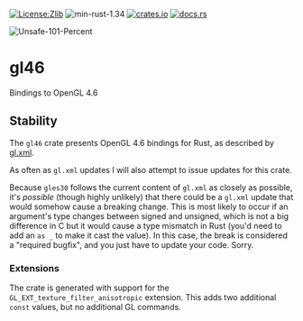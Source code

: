 [![License:Zlib](https://img.shields.io/badge/License-Zlib-brightgreen.svg)](https://opensource.org/licenses/Zlib)
![min-rust-1.34](https://img.shields.io/badge/Min%20Rust-1.34-green.svg)
[![crates.io](https://img.shields.io/crates/v/gl33.svg)](https://crates.io/crates/gl33)
[![docs.rs](https://docs.rs/gl33/badge.svg)](https://docs.rs/gl33/)

![Unsafe-101-Percent](https://img.shields.io/badge/Unsafety-101%25-red.svg)

# gl46
Bindings to OpenGL 4.6

## Stability

The `gl46` crate presents OpenGL 4.6 bindings for Rust, as described by [gl.xml](https://github.com/KhronosGroup/OpenGL-Registry/blob/master/xml/gl.xml).

As often as `gl.xml` updates I will also attempt to issue updates for this crate.

Because `gles30` follows the current content of `gl.xml` as closely as possible,
it's *possible* (though highly unlikely) that there could be a `gl.xml` update
that would somehow cause a breaking change. This is most likely to occur if an
argument's type changes between signed and unsigned, which is not a big
difference in C but it would cause a type mismatch in Rust (you'd need to add an
`as _` to make it cast the value). In this case, the break is considered a
"required bugfix", and you just have to update your code. Sorry.

### Extensions

The crate is generated with support for the `GL_EXT_texture_filter_anisotropic` extension. This adds two additional `const` values, but no additional GL commands.
